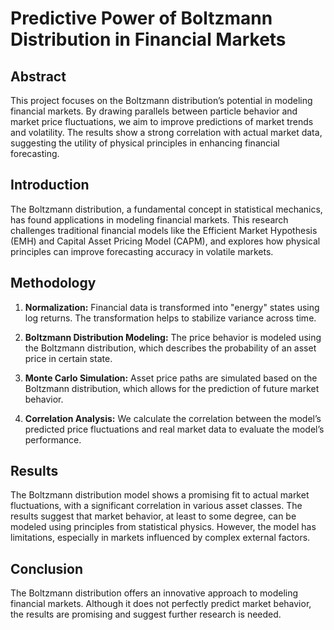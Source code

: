 # Predictive Power of Boltzmann Distribution in Financial Markets  

## Abstract  
This project focuses on the Boltzmann distribution’s potential in modeling financial markets. By drawing parallels between particle behavior and market price fluctuations, we aim to improve predictions of market trends and volatility. The results show a strong correlation with actual market data, suggesting the utility of physical principles in enhancing financial forecasting.

## Introduction  
The Boltzmann distribution, a fundamental concept in statistical mechanics, has found applications in modeling financial markets. This research challenges traditional financial models like the Efficient Market Hypothesis (EMH) and Capital Asset Pricing Model (CAPM), and explores how physical principles can improve forecasting accuracy in volatile markets.

## Methodology  
1. **Normalization:** Financial data is transformed into "energy" states using log returns. The transformation helps to stabilize variance across time.

2. **Boltzmann Distribution Modeling:** The price behavior is modeled using the Boltzmann distribution, which describes the probability of an asset price in certain state.

3. **Monte Carlo Simulation:** Asset price paths are simulated based on the Boltzmann distribution, which allows for the prediction of future market behavior.

4. **Correlation Analysis:** We calculate the correlation between the model’s predicted price fluctuations and real market data to evaluate the model’s performance.

## Results  
The Boltzmann distribution model shows a promising fit to actual market fluctuations, with a significant correlation in various asset classes. The results suggest that market behavior, at least to some degree, can be modeled using principles from statistical physics. However, the model has limitations, especially in markets influenced by complex external factors.

## Conclusion  
The Boltzmann distribution offers an innovative approach to modeling financial markets. Although it does not perfectly predict market behavior, the results are promising and suggest further research is needed. 
